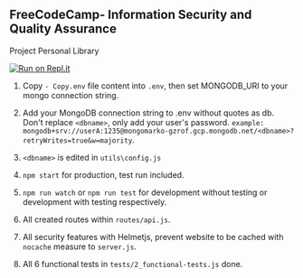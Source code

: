 **FreeCodeCamp**- Information Security and Quality Assurance
------------------------------------------------------------

Project Personal Library

[![Run on Repl.it](https://repl.it/badge/github/shartrooper/shartrooper-project-library)](https://repl.it/github/shartrooper/shartrooper-project-library)

1) Copy `- Copy.env` file content into `.env`, then set MONGODB_URI to your mongo connection string.

2) Add your MongoDB connection string to .env without quotes as db. Don't replace `<dbname>`, only add your user's password. 
`example: mongodb+srv://userA:1235@mongomarko-gzrof.gcp.mongodb.net/<dbname>?retryWrites=true&w=majority`.

3) `<dbname>` is edited in `utils\config.js`

4) `npm start` for production, test run included. 

5) `npm run watch` or `npm run test` for development without testing or development with testing respectively. 

6) All created routes within `routes/api.js`.

7) All security features with Helmetjs, prevent website to be cached with `nocache` measure to `server.js`.

8) All 6 functional tests in `tests/2_functional-tests.js` done.


